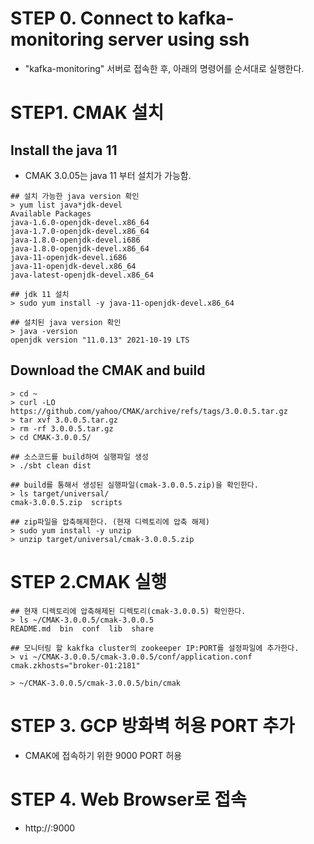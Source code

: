 # STEP 0. Connect to kafka-monitoring server using ssh
- "kafka-monitoring" 서버로 접속한 후, 아래의 명령어를 순서대로 실행한다. 

# STEP1. CMAK 설치

## Install the java 11 
- CMAK 3.0.05는 java 11 부터 설치가 가능함. 
```
## 설치 가능한 java version 확인
> yum list java*jdk-devel
Available Packages
java-1.6.0-openjdk-devel.x86_64
java-1.7.0-openjdk-devel.x86_64 
java-1.8.0-openjdk-devel.i686 
java-1.8.0-openjdk-devel.x86_64  
java-11-openjdk-devel.i686  
java-11-openjdk-devel.x86_64
java-latest-openjdk-devel.x86_64 

## jdk 11 설치
> sudo yum install -y java-11-openjdk-devel.x86_64

## 설치된 java version 확인
> java -version
openjdk version "11.0.13" 2021-10-19 LTS
```

## Download the CMAK and build
```
> cd ~
> curl -LO https://github.com/yahoo/CMAK/archive/refs/tags/3.0.0.5.tar.gz
> tar xvf 3.0.0.5.tar.gz
> rm -rf 3.0.0.5.tar.gz
> cd CMAK-3.0.0.5/

## 소스코드를 build하여 실행파일 생성
> ./sbt clean dist

## build를 통해서 생성된 실행파일(cmak-3.0.0.5.zip)을 확인한다.
> ls target/universal/
cmak-3.0.0.5.zip  scripts

## zip파일을 압축해제한다. (현재 디렉토리에 압축 해제)
> sudo yum install -y unzip
> unzip target/universal/cmak-3.0.0.5.zip
```

# STEP 2.CMAK 실행
```
## 현재 디렉토리에 압축해제된 디렉토리(cmak-3.0.0.5) 확인한다. 
> ls ~/CMAK-3.0.0.5/cmak-3.0.0.5
README.md  bin  conf  lib  share

## 모니터링 할 kakfka cluster의 zookeeper IP:PORT를 설정파일에 추가한다. 
> vi ~/CMAK-3.0.0.5/cmak-3.0.0.5/conf/application.conf
cmak.zkhosts="broker-01:2181"

> ~/CMAK-3.0.0.5/cmak-3.0.0.5/bin/cmak
```

# STEP 3. GCP 방화벽 허용 PORT 추가 
- CMAK에 접속하기 위한 9000 PORT 허용


# STEP 4. Web Browser로 접속
- http://<VM IP>:9000